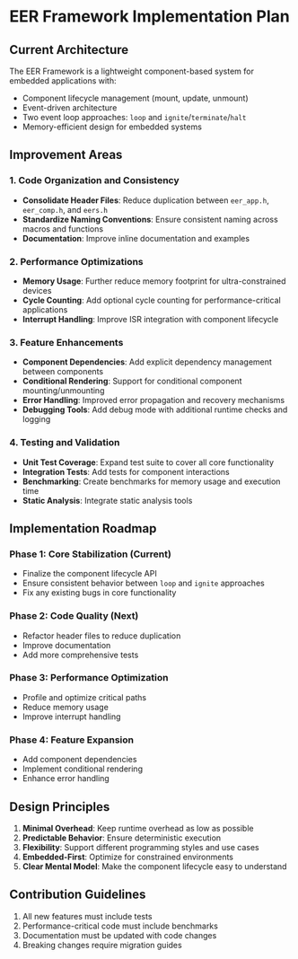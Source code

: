 # EER Framework Implementation Plan

## Current Architecture

The EER Framework is a lightweight component-based system for embedded applications with:

- Component lifecycle management (mount, update, unmount)
- Event-driven architecture
- Two event loop approaches: `loop` and `ignite`/`terminate`/`halt`
- Memory-efficient design for embedded systems

## Improvement Areas

### 1. Code Organization and Consistency

- **Consolidate Header Files**: Reduce duplication between `eer_app.h`, `eer_comp.h`, and `eers.h`
- **Standardize Naming Conventions**: Ensure consistent naming across macros and functions
- **Documentation**: Improve inline documentation and examples

### 2. Performance Optimizations

- **Memory Usage**: Further reduce memory footprint for ultra-constrained devices
- **Cycle Counting**: Add optional cycle counting for performance-critical applications
- **Interrupt Handling**: Improve ISR integration with component lifecycle

### 3. Feature Enhancements

- **Component Dependencies**: Add explicit dependency management between components
- **Conditional Rendering**: Support for conditional component mounting/unmounting
- **Error Handling**: Improved error propagation and recovery mechanisms
- **Debugging Tools**: Add debug mode with additional runtime checks and logging

### 4. Testing and Validation

- **Unit Test Coverage**: Expand test suite to cover all core functionality
- **Integration Tests**: Add tests for component interactions
- **Benchmarking**: Create benchmarks for memory usage and execution time
- **Static Analysis**: Integrate static analysis tools

## Implementation Roadmap

### Phase 1: Core Stabilization (Current)

- Finalize the component lifecycle API
- Ensure consistent behavior between `loop` and `ignite` approaches
- Fix any existing bugs in core functionality

### Phase 2: Code Quality (Next)

- Refactor header files to reduce duplication
- Improve documentation
- Add more comprehensive tests

### Phase 3: Performance Optimization

- Profile and optimize critical paths
- Reduce memory usage
- Improve interrupt handling

### Phase 4: Feature Expansion

- Add component dependencies
- Implement conditional rendering
- Enhance error handling

## Design Principles

1. **Minimal Overhead**: Keep runtime overhead as low as possible
2. **Predictable Behavior**: Ensure deterministic execution
3. **Flexibility**: Support different programming styles and use cases
4. **Embedded-First**: Optimize for constrained environments
5. **Clear Mental Model**: Make the component lifecycle easy to understand

## Contribution Guidelines

1. All new features must include tests
2. Performance-critical code must include benchmarks
3. Documentation must be updated with code changes
4. Breaking changes require migration guides
